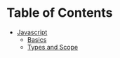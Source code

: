 # Table of Contents

* [Javascript](https://github.com/brettinternet/public-notes/tree/master/javascript)
  - [Basics](https://github.com/brettinternet/public-notes/blob/master/javascript/basics.md)
  - [Types and Scope](https://github.com/brettinternet/public-notes/blob/master/javascript/types-scope.md)
